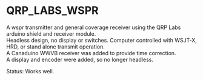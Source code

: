 # QRP_LABS_WSPR
A wspr transmitter and general coverage receiver using the QRP Labs arduino shield and receiver module.\
Headless design, no display or switches.  Computer controlled with WSJT-X, HRD, or stand alone transmit operation.\
A Canaduino WWVB receiver was added to provide time correction.\
A display and encoder were added, so no longer headless.

Status:  Works well.


